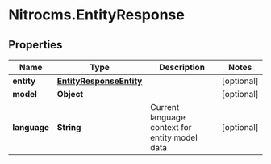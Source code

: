 # Nitrocms.EntityResponse

## Properties

Name | Type | Description | Notes
------------ | ------------- | ------------- | -------------
**entity** | [**EntityResponseEntity**](EntityResponseEntity.md) |  | [optional] 
**model** | **Object** |  | [optional] 
**language** | **String** | Current language context for entity model data | [optional] 


